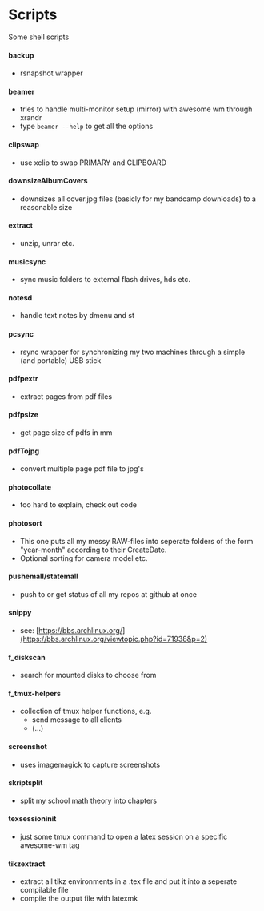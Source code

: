 # Scripts

Some shell scripts

#### backup
- rsnapshot wrapper

#### beamer
- tries to handle multi-monitor setup (mirror) with awesome wm through xrandr
- type `beamer --help` to get all the options

#### clipswap
- use xclip to swap PRIMARY and CLIPBOARD

#### downsizeAlbumCovers
- downsizes all cover.jpg files (basicly for my bandcamp downloads) to a reasonable size

#### extract
- unzip, unrar etc.

#### musicsync
- sync music folders to external flash drives, hds etc.

#### notesd
- handle text notes by dmenu and st

#### pcsync
- rsync wrapper for synchronizing my two machines through a simple (and portable) USB stick

#### pdfpextr
- extract pages from pdf files

#### pdfpsize
- get page size of pdfs in mm

#### pdfTojpg
- convert multiple page pdf file to jpg's

#### photocollate
- too hard to explain, check out code

#### photosort
- This one puts all my messy RAW-files into seperate folders of the form "year-month" according to their CreateDate. 
- Optional sorting for camera model etc.

#### pushemall/statemall
- push to or get status of all my repos at github at once

#### snippy
- see: [https://bbs.archlinux.org/](https://bbs.archlinux.org/viewtopic.php?id=71938&p=2)

#### f_diskscan
- search for mounted disks to choose from

#### f_tmux-helpers
- collection of tmux helper functions, e.g.
  - send message to all clients
  - (...)

#### screenshot
- uses imagemagick to capture screenshots

#### skriptsplit
- split my school math theory into chapters

#### texsessioninit
- just some tmux command to open a latex session on a specific awesome-wm tag

#### tikzextract
- extract all tikz environments in a .tex file and put it into a seperate compilable file
- compile the output file with latexmk

